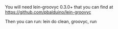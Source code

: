 You will need lein-groovyc 0.3.0+ that you can find at https://github.com/pbalduino/lein-groovyc

Then you can run: 
lein do clean, groovyc, run